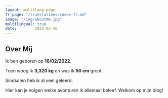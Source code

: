 ```yaml
---
layout: multilang-page
fr-page: "/translations/index-fr.md"
image: "/img/aboutMe.jpg"
multilingual: true
date:        2022-02-16
---
```


## Over Mij

Ik ben geboren op **16/02/2022**. 

Toen woog ik **3,320 kg** en was ik **50 cm** groot.

Sindsdien heb ik al veel geleerd. 

Hier kan je volgen welke avonturen ik allemaal beleef. Welkom op mijn blog!